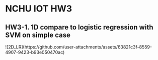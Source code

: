 <h1> NCHU IOT HW3 </h1>

<h2> HW3-1. 1D compare to  logistic regression with SVM on simple case </h2>
![2D_LR](https://github.com/user-attachments/assets/63821c3f-8559-4907-9423-b93e050470ac)
